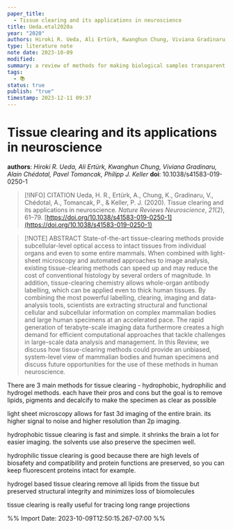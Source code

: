 ```yaml
---
paper_title:
  - Tissue clearing and its applications in neuroscience
title: Ueda.etal2020a
year: "2020"
authors: Hiroki R. Ueda, Ali Ertürk, Kwanghun Chung, Viviana Gradinaru, Alain Chédotal, Pavel Tomancak, Philipp J. Keller
type: literature note
note date: 2023-10-09
modified: 
summary: a review of methods for making biological samples transparent for light sheet microscopy
tags:
  - 📚
status: true
publish: "true"
timestamp: 2023-12-11 09:37
---
```


# Tissue clearing and its applications in neuroscience
**authors**: *Hiroki R. Ueda, Ali Ertürk, Kwanghun Chung, Viviana Gradinaru, Alain Chédotal, Pavel Tomancak, Philipp J. Keller*
**doi**: 10.1038/s41583-019-0250-1

> [!INFO] CITATION
> Ueda, H. R., Ertürk, A., Chung, K., Gradinaru, V., Chédotal, A., Tomancak, P., & Keller, P. J. (2020). Tissue clearing and its applications in neuroscience. _Nature Reviews Neuroscience_, _21_(2), 61–79. [https://doi.org/10.1038/s41583-019-0250-1](https://doi.org/10.1038/s41583-019-0250-1)

> [!NOTE] ABSTRACT
> State-of-the-art tissue-clearing methods provide subcellular-level optical access to intact tissues from individual organs and even to some entire mammals. When combined with light-sheet microscopy and automated approaches to image analysis, existing tissue-clearing methods can speed up and may reduce the cost of conventional histology by several orders of magnitude. In addition, tissue-clearing chemistry allows whole-organ antibody labelling, which can be applied even to thick human tissues. By combining the most powerful labelling, clearing, imaging and data-analysis tools, scientists are extracting structural and functional cellular and subcellular information on complex mammalian bodies and large human specimens at an accelerated pace. The rapid generation of terabyte-scale imaging data furthermore creates a high demand for efficient computational approaches that tackle challenges in large-scale data analysis and management. In this Review, we discuss how tissue-clearing methods could provide an unbiased, system-level view of mammalian bodies and human specimens and discuss future opportunities for the use of these methods in human neuroscience.

There are 3 main methods for tissue clearing - hydrophobic, hydrophilic and hydrogel methods. each have their pros and cons but the goal is to remove lipids, pigments and decalcify to make the specimen as clear as possible

light sheet microscopy allows for fast 3d imaging of the entire brain. its higher signal to noise and higher resolution than 2p imaging.

hydrophobic tissue clearing is fast and simple. it shrinks the brain a lot for easier imaging. the solvents use also preserve the specimen well.

hydrophilic tissue clearing is good because there are high levels of biosafety and compatibility and protein functions are preserved, so you can keep fluorescent proteins intact for example.

hydrogel based tissue clearing remove all lipids from the tissue but preserved structural integrity and minimizes loss of biomolecules

tissue clearing is really useful for tracing long range projections


%% Import Date: 2023-10-09T12:50:15.267-07:00 %%
